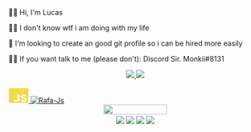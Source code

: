 🐱‍🏍 Hi, I'm Lucas

🐱‍🚀 I don't know wtf i am doing with my life

🐉 I'm looking to create an good git profile so i can be hired more easily

🐱‍💻 If you want talk to me (please don't): Discord Sir. Monkii#8131

<div align="center">
  <a href="https://github.com/SirMonkii">
  <img height="149em" src="https://github-readme-stats.vercel.app/api?username=SirMonkii&show_icons=true&theme=tokyonight&include_all_commits=true&count_private=true"/>
  <img height="149em" src="https://github-readme-stats.vercel.app/api/top-langs/?username=SirMonkii&layout=compact&langs_count=7&theme=tokyonight"/>
</div>

<div style="display: inline_block"><br>
  <img align="mid" alt="Rafa-Js" height="30" width="40" src="https://raw.githubusercontent.com/devicons/devicon/master/icons/javascript/javascript-plain.svg">
  <img align="mid" alt="Rafa-Js" height="30" width="60" src="https://img.shields.io/badge/C%23-239120?style=for-the-badge&logo=c-sharp&logoColor=white">
  
  <div>
  
  <div align="center">
<img width="50%" height="10%"  src="https://c.tenor.com/wsChytFfrS4AAAAM/monki-flip-monkey.gif"/>

<div> 
  <a href="https://www.instagram.com/lucasrsinni/" target="_blank"><img src="https://img.shields.io/badge/-Instagram-%23E4405F?style=for-the-badge&logo=instagram&logoColor=white" target="_blank"></a>
  <a href = "mailto:sinniknot@gmail.com"><img src="https://img.shields.io/badge/-Gmail-%23333?style=for-the-badge&logo=gmail&logoColor=white" target="_blank"></a>
  <a href="[https://www.linkedin.com/in/lucas-rodriguez-sinni-671532239/](https://br.linkedin.com/in/lucas-rodriguez-sinni-1975a625a)" target="_blank"><img src="https://img.shields.io/badge/-LinkedIn-%230077B5?style=for-the-badge&logo=linkedin&logoColor=white" target="_blank"></a>
<a href="https://steamcommunity.com/id/nosa_jureg/"><img src="https://img.shields.io/badge/Steam-000000?style=for-the-badge&logo=steam&logoColor=white"
                                                         
                                                         
  </div>
